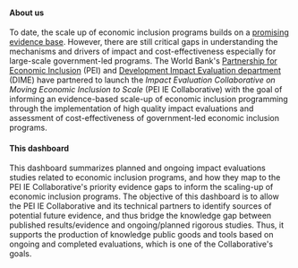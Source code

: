 #### About us

To date, the scale up of economic inclusion programs builds on a [promising evidence base](https://openknowledge.worldbank.org/handle/10986/34917). However, there are still critical gaps in understanding the mechanisms and drivers of impact and cost-effectiveness especially for large-scale government-led programs. The World Bank's [Partnership for Economic Inclusion](https://www.peiglobal.org/sites/pei/files/2020-10/pei%20annual%20report%202020-HR.pdf) (PEI) and [Development Impact Evaluation department](https://www.worldbank.org/en/research/dime) (DIME) have partnered to launch the *Impact Evaluation Collaborative on Moving Economic Inclusion to Scale* (PEI IE Collaborative) with the goal of informing an evidence-based scale-up of economic inclusion programming through the implementation of high quality impact evaluations and assessment of cost-effectiveness of government-led economic inclusion programs. 

#### This dashboard

This dashboard summarizes planned and ongoing impact evaluations studies related to economic inclusion programs, and how they map to the PEI IE Collaborative's priority evidence gaps to inform the scaling-up of economic inclusion programs. The objective of this dashboard is to allow the PEI IE Collaborative and its technical partners to identify sources of potential future evidence, and thus bridge the knowledge gap between published results/evidence and ongoing/planned rigorous studies. Thus, it supports the production of knowledge public goods and tools based on ongoing and completed evaluations, which is one of the Collaborative's goals.




